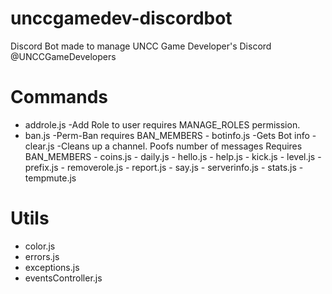 # unccgamedev-discordbot
Discord Bot made to manage UNCC Game Developer's Discord @UNCCGameDevelopers

# Commands
- addrole.js -Add Role to user requires MANAGE_ROLES permission.                                                                                                                                                                                         
- ban.js -Perm-Ban requires BAN_MEMBERS                                                                                                                                                                                                - botinfo.js -Gets Bot info                                                                                                                                                                                            - clear.js -Cleans up a channel. Poofs number of messages Requires BAN_MEMBERS                                                                                                                                                                                                - coins.js                                                                                                                                                                                             - daily.js                                                                                                                                                                                             - hello.js                                                                                                                                                                                             - help.js                                                                                                                                                                                          - kick.js                                                                                                                                                                                        - level.js                                                                                                                                                                                          - prefix.js                                                                                                                                                                                            - removerole.js                                                                                                                                                                                       - report.js                                                                                                                                                                                           - say.js                                                                                                                                                                                              - serverinfo.js                                                                                                                                                                                       - stats.js                                                                                                                                                                                        - tempmute.js

# Utils
- color.js
- errors.js
- exceptions.js
- eventsController.js
